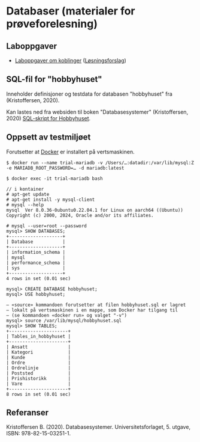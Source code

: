 # Databaser (materialer for prøveforelesning)

## Laboppgaver
- [Laboppgaver om koblinger](joins.sql) ([Løsningsforslag](lfjoins.sql))

## SQL-fil for "hobbyhuset"
Inneholder definisjoner og testdata for databasen "hobbyhuset" fra (Kristoffersen, 2020).

Kan lastes ned fra websiden til boken "Databasesystemer" (Kristoffersen, 2020) [SQL-skript for Hobbyhuset](https://www.dbsys.info/Databasesystemer/1_Datasett/sqlskript.html).

## Oppsett av testmiljøet

Forutsetter at [Docker](https://docs.docker.com/engine/install/) er installert på vertsmaskinen. 

	$ docker run --name trial-mariadb -v /Users/…:datadir:/var/lib/mysql:Z -e MARIADB_ROOT_PASSWORD=… -d mariadb:latest

	$ docker exec -it trial-mariadb bash

	// i kontainer
	# apt-get update
	# apt-get install -y mysql-client
	# mysql --help
	mysql  Ver 8.0.36-0ubuntu0.22.04.1 for Linux on aarch64 ((Ubuntu))
	Copyright (c) 2000, 2024, Oracle and/or its affiliates.

	# mysql --user=root --password
	mysql> SHOW DATABASES;
	+--------------------+
	| Database           |
	+--------------------+
	| information_schema |
	| mysql              |
	| performance_schema |
	| sys                |
	+--------------------+
	4 rows in set (0.01 sec)

	mysql> CREATE DATABASE hobbyhuset;
	mysql> USE hobbyhuset;

	— «source» kommandoen forutsetter at filen hobbyhuset.sql er lagret 
	— lokalt på vertsmaskinen i en mappe, som Docker har tilgang til 
	— (se kommandoen «docker run» og valget "-v")
	mysql> source /var/lib/mysql/hobbyhuset.sql 
	mysql> SHOW TABLES;
	+----------------------+
	| Tables_in_hobbyhuset |
	+----------------------+
	| Ansatt               |
	| Kategori             |
	| Kunde                |
	| Ordre                |
	| Ordrelinje           |
	| Poststed             |
	| Prishistorikk        |
	| Vare                 |
	+----------------------+
	8 rows in set (0.01 sec)

## Referanser
Kristoffersen B. (2020). Databasesystemer. Universitetsforlaget, 5. utgave, ISBN: 978-82-15-03251-1.


